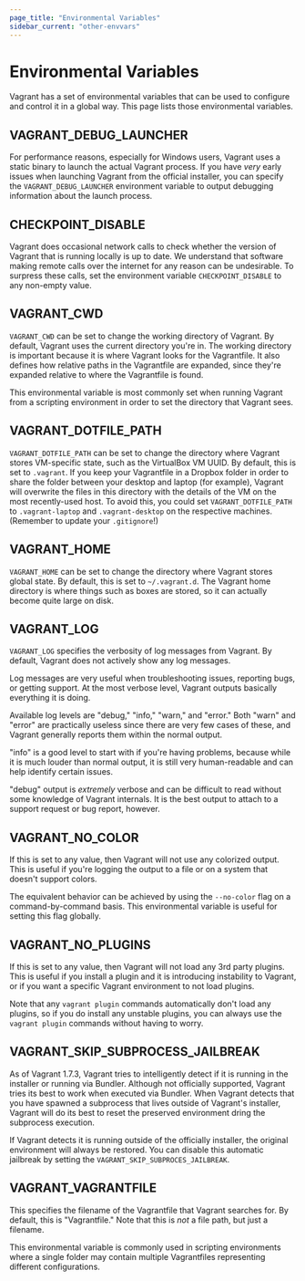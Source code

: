 ```yaml
---
page_title: "Environmental Variables"
sidebar_current: "other-envvars"
---
```


# Environmental Variables

Vagrant has a set of environmental variables that can be used to
configure and control it in a global way. This page lists those environmental
variables.

## VAGRANT\_DEBUG\_LAUNCHER

For performance reasons, especially for Windows users, Vagrant uses a static
binary to launch the actual Vagrant process. If you have _very_ early issues
when launching Vagrant from the official installer, you can specify the
`VAGRANT_DEBUG_LAUNCHER` environment variable to output debugging information
about the launch process.

## CHECKPOINT\_DISABLE

Vagrant does occasional network calls to check whether the version of Vagrant
that is running locally is up to date. We understand that software making remote
calls over the internet for any reason can be undesirable. To surpress these
calls, set the environment variable `CHECKPOINT_DISABLE` to any
non-empty value.

## VAGRANT\_CWD

`VAGRANT_CWD` can be set to change the working directory of Vagrant. By
default, Vagrant uses the current directory you're in. The working directory
is important because it is where Vagrant looks for the Vagrantfile. It
also defines how relative paths in the Vagrantfile are expanded, since they're
expanded relative to where the Vagrantfile is found.

This environmental variable is most commonly set when running Vagrant from
a scripting environment in order to set the directory that Vagrant sees.

## VAGRANT\_DOTFILE\_PATH

`VAGRANT_DOTFILE_PATH` can be set to change the directory where Vagrant stores VM-specific state, such as the VirtualBox VM UUID. By default, this is set to `.vagrant`. If you keep your Vagrantfile in a Dropbox folder in order to share the folder between your desktop and laptop (for example), Vagrant will overwrite the files in this directory with the details of the VM on the most recently-used host. To avoid this, you could set `VAGRANT_DOTFILE_PATH` to `.vagrant-laptop` and `.vagrant-desktop` on the respective machines. (Remember to update your `.gitignore`!)

## VAGRANT\_HOME

`VAGRANT_HOME` can be set to change the directory where Vagrant stores
global state. By default, this is set to `~/.vagrant.d`. The Vagrant home
directory is where things such as boxes are stored, so it can actually become
quite large on disk.

## VAGRANT\_LOG

`VAGRANT_LOG` specifies the verbosity of log messages from Vagrant.
By default, Vagrant does not actively show any log messages.

Log messages are very useful when troubleshooting issues, reporting
bugs, or getting support. At the most verbose level, Vagrant outputs
basically everything it is doing.

Available log levels are "debug," "info," "warn," and "error." Both
"warn" and "error" are practically useless since there are very few
cases of these, and Vagrant generally reports them within the normal
output.

"info" is a good level to start with if you're having problems, because
while it is much louder than normal output, it is still very human-readable
and can help identify certain issues.

"debug" output is _extremely_ verbose and can be difficult to read without
some knowledge of Vagrant internals. It is the best output to attach to
a support request or bug report, however.

## VAGRANT\_NO\_COLOR

If this is set to any value, then Vagrant will not use any colorized
output. This is useful if you're logging the output to a file or
on a system that doesn't support colors.

The equivalent behavior can be achieved by using the `--no-color` flag
on a command-by-command basis. This environmental variable is useful
for setting this flag globally.

## VAGRANT\_NO\_PLUGINS

If this is set to any value, then Vagrant will not load any 3rd party
plugins. This is useful if you install a plugin and it is introducing
instability to Vagrant, or if you want a specific Vagrant environment to
not load plugins.

Note that any `vagrant plugin` commands automatically don't load any
plugins, so if you do install any unstable plugins, you can always use
the `vagrant plugin` commands without having to worry.

## VAGRANT\_SKIP\_SUBPROCESS\_JAILBREAK

As of Vagrant 1.7.3, Vagrant tries to intelligently detect if it is running in
the installer or running via Bundler. Although not officially supported, Vagrant
tries its best to work when executed via Bundler. When Vagrant detects that you
have spawned a subprocess that lives outside of Vagrant's installer, Vagrant
will do its best to reset the preserved environment dring the subprocess
execution.

If Vagrant detects it is running outside of the officially installer, the
original environment will always be restored. You can disable this automatic
jailbreak by setting the `VAGRANT_SKIP_SUBPROCES_JAILBREAK`.

## VAGRANT\_VAGRANTFILE

This specifies the filename of the Vagrantfile that Vagrant searches for.
By default, this is "Vagrantfile." Note that this is _not_ a file path,
but just a filename.

This environmental variable is commonly used in scripting environments
where a single folder may contain multiple Vagrantfiles representing
different configurations.
